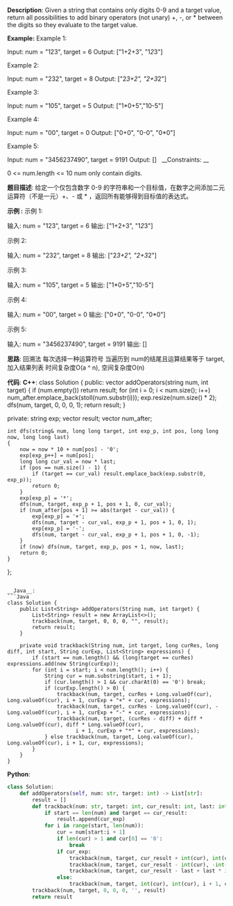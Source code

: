 __Description__:
Given a string that contains only digits 0-9 and a target value, return all possibilities to add binary operators (not unary) +, -, or * between the digits so they evaluate to the target value.

__Example:__
Example 1:

Input: num = "123", target = 6
Output: ["1+2+3", "1*2*3"] 

Example 2:

Input: num = "232", target = 8
Output: ["2*3+2", "2+3*2"]

Example 3:

Input: num = "105", target = 5
Output: ["1*0+5","10-5"]

Example 4:

Input: num = "00", target = 0
Output: ["0+0", "0-0", "0*0"]

Example 5:

Input: num = "3456237490", target = 9191
Output: []
 
__Constraints: __

0 <= num.length <= 10
num only contain digits.

__题目描述__:
给定一个仅包含数字 0-9 的字符串和一个目标值，在数字之间添加二元运算符（不是一元）+、- 或 * ，返回所有能够得到目标值的表达式。

__示例 :__
示例 1:

输入: num = "123", target = 6
输出: ["1+2+3", "1*2*3"] 

示例 2:

输入: num = "232", target = 8
输出: ["2*3+2", "2+3*2"]

示例 3:

输入: num = "105", target = 5
输出: ["1*0+5","10-5"]

示例 4:

输入: num = "00", target = 0
输出: ["0+0", "0-0", "0*0"]

示例 5:

输入: num = "3456237490", target = 9191
输出: []

__思路__:
回溯法
每次选择一种运算符号
当遍历到 num的结尾且运算结果等于 target, 加入结果列表
时间复杂度O(a ^ n), 空间复杂度O(n)

__代码__:
__C++__:
class Solution 
{
public:
    vector<string> addOperators(string num, int target) 
    {
        if (num.empty()) return result;
        for (int i = 0; i < num.size(); i++) num_after.emplace_back(stoll(num.substr(i)));
        exp.resize(num.size() * 2);
        dfs(num, target, 0, 0, 0, 1);
        return result;
    }


private:
    string exp;
    vector<string> result;
    vector<long long> num_after;
    
    int dfs(string& num, long long target, int exp_p, int pos, long long now, long long last) 
    {
        now = now * 10 + num[pos] - '0';
        exp[exp_p++] = num[pos];
        long long cur_val = now * last;
        if (pos == num.size() - 1) {
            if (target == cur_val) result.emplace_back(exp.substr(0, exp_p));
            return 0;
        }
        exp[exp_p] = '*';
        dfs(num, target, exp_p + 1, pos + 1, 0, cur_val);
        if (num_after[pos + 1] >= abs(target - cur_val)) {
            exp[exp_p] = '+';
            dfs(num, target - cur_val, exp_p + 1, pos + 1, 0, 1);
            exp[exp_p] = '-';
            dfs(num, target - cur_val, exp_p + 1, pos + 1, 0, -1);
        }
        if (now) dfs(num, target, exp_p, pos + 1, now, last);
        return 0;
    }
};
```

__Java__:
```Java
class Solution {
    public List<String> addOperators(String num, int target) {
        List<String> result = new ArrayList<>();
        trackback(num, target, 0, 0, 0, "", result);
        return result;
    }
    
    private void trackback(String num, int target, long curRes, long diff, int start, String curExp, List<String> expressions) {
        if (start == num.length() && (long)target == curRes) expressions.add(new String(curExp));
        for (int i = start; i < num.length(); i++) {
            String cur = num.substring(start, i + 1);
            if (cur.length() > 1 && cur.charAt(0) == '0') break;
            if (curExp.length() > 0) {
                trackback(num, target, curRes + Long.valueOf(cur), Long.valueOf(cur), i + 1, curExp + "+" + cur, expressions);
                trackback(num, target, curRes - Long.valueOf(cur), -Long.valueOf(cur), i + 1, curExp + "-" + cur, expressions);
                trackback(num, target, (curRes - diff) + diff * Long.valueOf(cur), diff * Long.valueOf(cur),
                      i + 1, curExp + "*" + cur, expressions);
            } else trackback(num, target, Long.valueOf(cur), Long.valueOf(cur), i + 1, cur, expressions);
        }
    }
}
```

__Python__:
```Python
class Solution:
    def addOperators(self, num: str, target: int) -> List[str]:
        result = []
        def trackback(num: str, target: int, cur_result: int, last: int, start: int, cur_exp: str, result: List[str]) -> None:
            if start == len(num) and target == cur_result:
                result.append(cur_exp)
            for i in range(start, len(num)):
                cur = num[start:i + 1]
                if len(cur) > 1 and cur[0] == '0':
                    break
                if cur_exp:
                    trackback(num, target, cur_result + int(cur), int(cur), i + 1, cur_exp + '+' + cur, result)
                    trackback(num, target, cur_result - int(cur), -int(cur), i + 1, cur_exp + '-' + cur, result)
                    trackback(num, target, cur_result - last + last * int(cur), int(cur) * last, i + 1, cur_exp + '*' + cur, result)
                else:
                    trackback(num, target, int(cur), int(cur), i + 1, cur, result)
        trackback(num, target, 0, 0, 0, '', result)
        return result
```